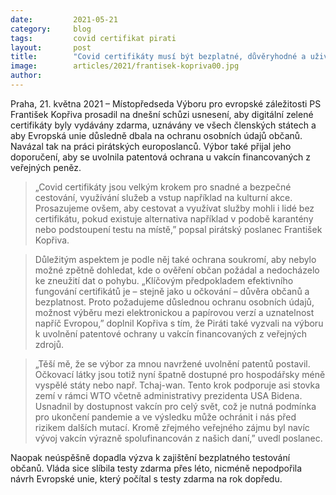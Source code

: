 ```yaml
---
date:         2021-05-21
category:     blog
tags:         covid certifikat pirati 
layout:       post
title:        "Covid certifikáty musí být bezplatné, důvěryhodné a uživatelsky přívětivé. Výbor na návrh Pirátů také vyzval k uvolnění patentů na vakcíny"
image:        articles/2021/frantisek-kopriva00.jpg
author:       
---
```


Praha, 21. května 2021 – Místopředseda Výboru pro evropské záležitosti PS František Kopřiva prosadil na dnešní schůzi usnesení, aby digitální zelené certifikáty byly vydávány zdarma, uznávány ve všech členských státech a aby Evropská unie důsledně dbala na ochranu osobních údajů občanů. Navázal tak na práci pirátských europoslanců. Výbor také přijal jeho doporučení, aby se uvolnila patentová ochrana u vakcín financovaných z veřejných peněz. 

 

> „Covid certifikáty jsou velkým krokem pro snadné a bezpečné cestování, využívání služeb a vstup například na kulturní akce. Prosazujeme ovšem, aby cestovat a využívat služby mohli i lidé bez certifikátu, pokud existuje alternativa například v podobě karantény nebo podstoupení testu na místě,” popsal pirátský poslanec František Kopřiva.

 

> Důležitým aspektem je podle něj také ochrana soukromí, aby nebylo možné zpětně dohledat, kde o ověření občan požádal a nedocházelo ke zneužití dat o pohybu. „Klíčovým předpokladem efektivního fungování certifikátů je – stejně jako u očkování – důvěra občanů a bezplatnost. Proto požadujeme důslednou ochranu osobních údajů, možnost výběru mezi elektronickou a papírovou verzí a uznatelnost napříč Evropou,” doplnil Kopřiva s tím, že Piráti také vyzvali na výboru k uvolnění patentové ochrany u vakcín financovaných z veřejných zdrojů. 

 

> „Těší mě, že se výbor za mnou navržené uvolnění patentů postavil. Očkovací látky jsou totiž nyní špatně dostupné pro hospodářsky méně vyspělé státy nebo např. Tchaj-wan. Tento krok podporuje asi stovka zemí v rámci WTO včetně administrativy prezidenta USA  Bidena. Usnadnil by dostupnost vakcín pro celý svět, což je nutná podmínka pro ukončení pandemie a ve výsledku může ochránit i nás před rizikem dalších mutací. Kromě zřejmého veřejného zájmu byl navíc vývoj vakcín výrazně spolufinancován z našich daní,” uvedl poslanec.

 

Naopak neúspěšně dopadla výzva k zajištění bezplatného testování občanů. Vláda sice slíbila testy zdarma přes léto, nicméně nepodpořila návrh Evropské unie, který počítal s testy zdarma na rok dopředu.  


